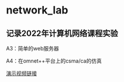 # network_lab
## 记录2022年计算机网络课程实验
  A3：简单的web服务器
  
  A4：在omnet++平台上的csma/ca的仿真
  
  [演示视频链接](https://www.bilibili.com/video/BV1xS4y1b7EK?spm_id_from=333.999.0.0)
